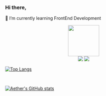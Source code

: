 
### Hi there,
🌱 I’m currently learning FrontEnd Development
<div id="header" align="center">
  <img src="https://media.giphy.com/media/CrFLL3CnRpw5ddlBMm/giphy.gif" width="100"/>
</div>
<div align="center">
  <a href = "https://www.linkedin.com/in/v%C5%A9-quang-huy-499580252/"> <img src="https://img.shields.io/badge/LinkedIn-blue?logo=linkedin&logoColor=white&style=for-the-badge"></a>
  <a href="https://twitter.com/HuyVQuang"><img src="https://img.shields.io/badge/Twitter-blue?style=for-the-badge&logo=twitter&logoColor=white"></a>
</div>

[![Top Langs](https://github-readme-stats.vercel.app/api/top-langs/?username=hvuquang&layout=compact)](https://github.com/anuraghazra/github-readme-stats)

<br>

[![Aether's GitHub stats](https://github-readme-stats.vercel.app/api?username=hvuquang)](https://github.com/anuraghazra/github-readme-stats)


<!--
**hvuquang/hvuquang** is a ✨ _special_ ✨ repository because its `README.md` (this file) appears on your GitHub profile.

Here are some ideas to get you started:

- 🔭 I’m currently working on ...
- 🌱 I’m currently learning ...
- 👯 I’m looking to collaborate on ...
- 🤔 I’m looking for help with ...
- 💬 Ask me about ...
- 📫 How to reach me: ...
- 😄 Pronouns: ...
- ⚡ Fun fact: ...
-->
